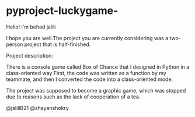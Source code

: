 # pyproject-luckygame-
Hello! i'm behad jalili

I hope you are well.The project you are currently considering was a two-person project that is half-finished.

Project description:

There is a console game called Box of Chance that I designed in Python in a class-oriented way
First, the code was written as a function by my teammate, and then I converted the code into a class-oriented mode.

The project was supposed to become a graphic game, which was stopped due to reasons such as the lack of cooperation of a tea.

@jaliliB21
@shayanshokry
